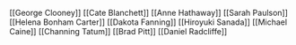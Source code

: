 [[George Clooney]]
[[Cate Blanchett]]
[[Anne Hathaway]]
[[Sarah Paulson]]
[[Helena Bonham Carter]]
[[Dakota Fanning]]
[[Hiroyuki Sanada]]
[[Michael Caine]]
[[Channing Tatum]]
[[Brad Pitt]]
[[Daniel Radcliffe]]
